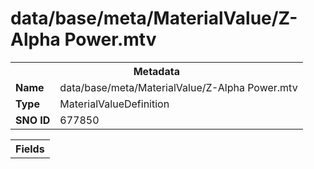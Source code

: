 <h1>data/base/meta/MaterialValue/Z-Alpha Power.mtv</h1><table><tr><th colspan="100%">Metadata</th></tr><tr><td><b>Name</b></td><td>data/base/meta/MaterialValue/Z-Alpha Power.mtv</td></tr><tr><td><b>Type</b></td><td>MaterialValueDefinition</td></tr><tr><td><b>SNO ID</b></td><td>677850</td></tr></table>

<table><tr><th colspan="100%">Fields</th></tr></table>

